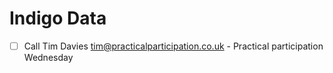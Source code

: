 <!--
vim: sw=2 ft=ghmarkdown spell
-->
# Indigo Data

- [ ] Call Tim Davies <tim@practicalparticipation.co.uk> - Practical participation Wednesday 


